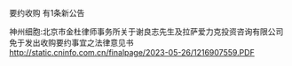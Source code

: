 要约收购 有1条新公告 

神州细胞:北京市金杜律师事务所关于谢良志先生及拉萨爱力克投资咨询有限公司免于发出收购要约事宜之法律意见书 http://static.cninfo.com.cn/finalpage/2023-05-26/1216907559.PDF 

